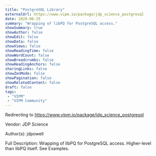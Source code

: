 ```yaml
---
title: "PostgreSQL Library"
externalUrl: https://www.vipm.io/package/jdp_science_postgresql
date: 2020-06-25
summary: "Wrapping of libPQ for PostgreSQL access."
showSummary: true
showAuthor: false
showEdit: false
showData: false
showViews: false
showReadingTime: false
showWordCount: false
showBreadcrumbs: false
showHeadingAnchors: false
sharingLinks: false
showZenMode: false
showPagination: false
showRelatedContent: false
draft: false
tags:
 - "VIPM"
 - "VIPM Community"
---
```


Redirecting to https://www.vipm.io/package/jdp_science_postgresql

Vendor: JDP Science

Author(s): jdpowell
 
Full Description:
Wrapping of libPQ for PostgreSQL access.  Higher-level than libPQ itself.  See Examples.